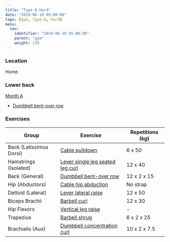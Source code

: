 ```yaml
---
title: "Type A Hard"
date: "2019-06-10 05:00:00"
tags: [gym, Type-A, hard]
menu:
  nav:
    identifier: "2019-06-10 05:00:00"
    parent: "gym"
    weight: 130
---
```


### Location

Home.

### Lower back
[Month A](https://exrx.net/WeightTraining/LowBack)

- [Dumbbell bent-over row](https://exrx.net/WeightExercises/BackGeneral/DBBentOverRow)

### Exercises

| Group                   | Exercise                                                                                                       | Repetitions (kg) |
|-------------------------|----------------------------------------------------------------------------------------------------------------|------------------|
| Back (Latissimus Dorsi) | [Cable pulldown](https://exrx.net/WeightExercises/LatissimusDorsi/CBFrontPulldown)                             | 6 x 50           |
| Hamstrings (Isolated)   | [Lever single leg seated leg curl](https://exrx.net/WeightExercises/Hamstrings/LVSingleLegSeatedLegCurlHammer) | 12 x 40          |
| Back (General)          | [Dumbbell bent-over row](https://exrx.net/WeightExercises/BackGeneral/DBBentOverRow)                           | 12 x 2 x 15      |
| Hip (Abductors)         | [Cable hip abduction](https://exrx.net/WeightExercises/HipAbductor/CBHipAbduction)                             | No strap         |
| Deltoid (Lateral)       | [Lever lateral raise](https://exrx.net/WeightExercises/DeltoidLateral/LVLateralRaise)                          | 12 x 50          |
| Biceps Brachii          | [Barbell curl](https://exrx.net/WeightExercises/Biceps/BBCurl)                                                 | 12 x 30          |
| Hip Flexors             | [Vertical leg raise](https://exrx.net/WeightExercises/HipFlexors/BWVerticalLegRaise)                           | -                |
| Trapezius               | [Barbell shrug](https://exrx.net/WeightExercises/TrapeziusUpper/BBShrug)                                       | 6 x 2 x 25       |
| Brachialis (Aux)        | [Dumbbell concentration curl](https://exrx.net/WeightExercises/Brachialis/BBPreacherCurl)                      | 10 x 2 x 7.5     |
